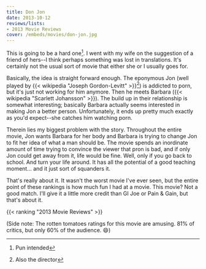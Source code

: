 ```yaml
---
title: Don Jon
date: 2013-10-12
reviews/lists:
- 2013 Movie Reviews
cover: /embeds/movies/don-jon.jpg
---
```

This is going to be a hard one[^1]. I went with my wife on the suggestion of a friend of hers--I think perhaps something was lost in translations. It's certainly not the usual sort of movie that either she or I usually goes for.

<!--more-->

Basically, the idea is straight forward enough. The eponymous Jon (well played by {{< wikipedia "Joseph Gordon-Levitt" >}}[^2]) is addicted to porn, but it's just not working for him anymore. Then he meets Barbara ({{< wikipedia "Scarlett Johansson" >}}). The build up in their relationship is somewhat interesting; basically Barbara actually seems interested in making Jon a better person. Unfortunately, it ends up pretty much exactly as you'd expect--she catches him watching porn.

Therein lies my biggest problem with the story. Throughout the entire movie, Jon wants Barbara for her body and Barbara is trying to change Jon to fit her idea of what a man should be. The movie spends an inordinate amount of time trying to convince the viewer that pron is bad, and if only Jon could get away from it, life would be fine. Well, only if you go back to school. And turn your life around. It has all the potential of a good teaching moment... and it just sort of squanders it.

That's really about it. It wasn't the worst movie I've ever seen, but the entire point of these rankings is how much fun I had at a movie. This movie? Not a good match. I'll give it a little more credit than GI Joe or Pain & Gain, but that's about it. 

{{< ranking "2013 Movie Reviews" >}}

(Side note: The rotten tomatoes ratings for this movie are amusing. 81% of critics, but only 60% of the audience. :smile:)

[^1]: Pun intended
[^2]: Also the director